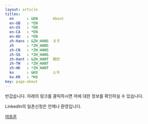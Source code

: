 ```yaml
---
layout: article
titles:
  en      : &EN       About
  en-GB   : *EN
  en-US   : *EN
  en-CA   : *EN
  en-AU   : *EN
  zh-Hans : &ZH_HANS  关于
  zh      : *ZH_HANS
  zh-CN   : *ZH_HANS
  zh-SG   : *ZH_HANS
  zh-Hant : &ZH_HANT  關於
  zh-TW   : *ZH_HANT
  zh-HK   : *ZH_HANT
  ko      : &KO       소개
  ko-KR   : *KO
key: page-about
---
```


반갑습니다. 아래의 링크를 클릭하시면 저에 대한 정보를 확인하실 수 있습니다.

LinkedIn의 일촌신청은 언제나 환영입니다.
<script src="https://platform.linkedin.com/badges/js/profile.js" async defer type="text/javascript"></script>

<div class="badge-base LI-profile-badge" data-locale="ko_KR" data-size="large" data-theme="light" data-type="HORIZONTAL" data-vanity="angeloyeo" data-version="v1"><a class="badge-base__link LI-simple-link" href="https://kr.linkedin.com/in/angeloyeo?trk=profile-badge">여동훈</a></div>
              
